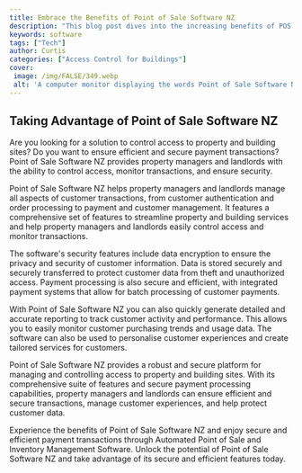 ```yaml
---
title: Embrace the Benefits of Point of Sale Software NZ
description: "This blog post dives into the increasing benefits of POS software and takes a closer look at what makes it great for business owners in NZ Discover how you can start utilising the tool today to boost efficiency security and customer service"
keywords: software
tags: ["Tech"]
author: Curtis
categories: ["Access Control for Buildings"]
cover: 
 image: /img/FALSE/349.webp
 alt: 'A computer monitor displaying the words Point of Sale Software NZ'
---
```

## Taking Advantage of Point of Sale Software NZ 

Are you looking for a solution to control access to property and building sites? Do you want to ensure efficient and secure payment transactions? Point of Sale Software NZ provides property managers and landlords with the ability to control access, monitor transactions, and ensure security. 

Point of Sale Software NZ helps property managers and landlords manage all aspects of customer transactions, from customer authentication and order processing to payment and customer management. It features a comprehensive set of features to streamline property and building services and help property managers and landlords easily control access and monitor transactions. 

The software's security features include data encryption to ensure the privacy and security of customer information. Data is stored securely and securely transferred to protect customer data from theft and unauthorized access. Payment processing is also secure and efficient, with integrated payment systems that allow for batch processing of customer payments. 

With Point of Sale Software NZ you can also quickly generate detailed and accurate reporting to track customer activity and performance. This allows you to easily monitor customer purchasing trends and usage data. The software can also be used to personalise customer experiences and create tailored services for customers. 

Point of Sale Software NZ provides a robust and secure platform for managing and controlling access to property and building sites. With its comprehensive suite of features and secure payment processing capabilities, property managers and landlords can ensure efficient and secure transactions, manage customer experiences, and help protect customer data. 

Experience the benefits of Point of Sale Software NZ and enjoy secure and efficient payment transactions through Automated Point of Sale and Inventory Management Software. Unlock the potential of Point of Sale Software NZ and take advantage of its secure and efficient features today.
